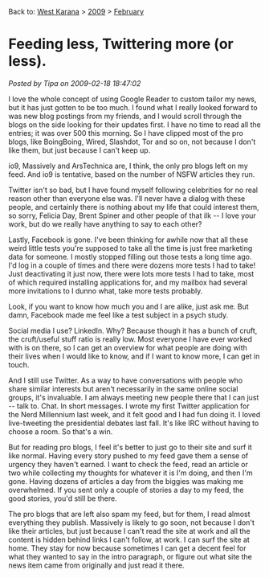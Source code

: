 Back to: [West Karana](/posts/westkarana.md) > [2009](/posts/2009/westkarana.md) > [February](./westkarana.md)
# Feeding less, Twittering more (or less).

*Posted by Tipa on 2009-02-18 18:47:02*

I love the whole concept of using Google Reader to custom tailor my news, but it has just gotten to be too much. I found what I really looked forward to was new blog postings from my friends, and I would scroll through the blogs on the side looking for their updates first. I have no time to read all the entries; it was over 500 this morning. So I have clipped most of the pro blogs, like BoingBoing, Wired, Slashdot, Tor and so on, not because I don't like them, but just because I can't keep up.

io9, Massively and ArsTechnica are, I think, the only pro blogs left on my feed. And io9 is tentative, based on the number of NSFW articles they run.

Twitter isn't so bad, but I have found myself following celebrities for no real reason other than everyone else was. I'll never have a dialog with these people, and certainly there is nothing about my life that could interest them, so sorry, Felicia Day, Brent Spiner and other people of that ilk -- I love your work, but do we really have anything to say to each other?

Lastly, Facebook is gone. I've been thinking for awhile now that all these weird little tests you're supposed to take all the time is just free marketing data for someone. I mostly stopped filling out those tests a long time ago. I'd log in a couple of times and there were dozens more tests I had to take! Just deactivating it just now, there were lots more tests I had to take, most of which required installing applications for, and my mailbox had several more invitations to I dunno what, take more tests probably. 

Look, if you want to know how much you and I are alike, just ask me. But damn, Facebook made me feel like a test subject in a psych study.

Social media I use? LinkedIn. Why? Because though it has a bunch of cruft, the cruft/useful stuff ratio is really low. Most everyone I have ever worked with is on there, so I can get an overview for what people are doing with their lives when I would like to know, and if I want to know more, I can get in touch.

And I still use Twitter. As a way to have conversations with people who share similar interests but aren't necessarily in the same online social groups, it's invaluable. I am always meeting new people there that I can just -- talk to. Chat. In short messages. I wrote my first Twitter application for the Nerd Millennium last week, and it felt good and I had fun doing it. I loved live-tweeting the presidential debates last fall. It's like IRC without having to choose a room. So that's a win.

But for reading pro blogs, I feel it's better to just go to their site and surf it like normal. Having every story pushed to my feed gave them a sense of urgency they haven't earned. I want to check the feed, read an article or two while collecting my thoughts for whatever it is I'm doing, and then I'm gone. Having dozens of articles a day from the biggies was making me overwhelmed. If you sent only a couple of stories a day to my feed, the good stories, you'd still be there.

The pro blogs that are left also spam my feed, but for them, I read almost everything they publish. Massively is likely to go soon, not because I don't like their articles, but just because I can't read the site at work and all the content is hidden behind links I can't follow, at work. I can surf the site at home. They stay for now because sometimes I can get a decent feel for what they wanted to say in the intro paragraph, or figure out what site the news item came from originally and just read it there.

